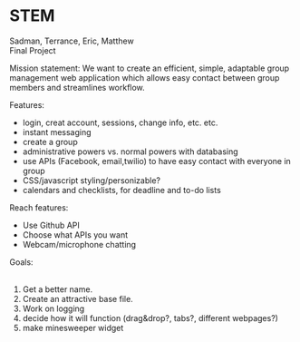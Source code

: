 STEM
====
Sadman, Terrance, Eric, Matthew <br>
Final Project

Mission statement:
We want to create an efficient, simple, adaptable group management web application which allows easy contact between group members and streamlines workflow.

Features:
* login, creat account, sessions, change info, etc. etc.
* instant messaging
* create a group
* administrative powers vs. normal powers with databasing
* use APIs (Facebook, email,twilio) to have easy contact with everyone in group
* CSS/javascript styling/personizable?
* calendars and checklists, for deadline and to-do lists

Reach features:
* Use Github API
* Choose what APIs you want
* Webcam/microphone chatting

Goals:<br><br>
1. Get a better name. <br>
2. Create an attractive base file.<br>
3. Work on logging<br>
4.  decide how it will function (drag&drop?, tabs?, different webpages?)<br>
5.  make minesweeper widget

